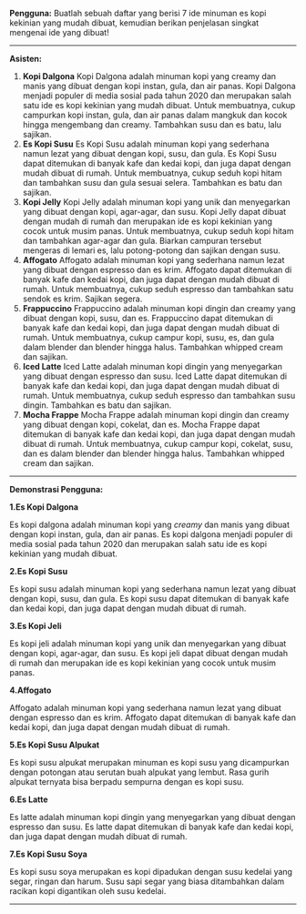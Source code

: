 **Pengguna:** Buatlah sebuah daftar yang berisi 7 ide minuman es kopi kekinian yang mudah dibuat, kemudian berikan penjelasan singkat mengenai ide yang dibuat!

----

**Asisten:** 

1. **Kopi Dalgona**
Kopi Dalgona adalah minuman kopi yang creamy dan manis yang dibuat dengan kopi instan, gula, dan air panas. Kopi Dalgona menjadi populer di media sosial pada tahun 2020 dan merupakan salah satu ide es kopi kekinian yang mudah dibuat. Untuk membuatnya, cukup campurkan kopi instan, gula, dan air panas dalam mangkuk dan kocok hingga mengembang dan creamy. Tambahkan susu dan es batu, lalu sajikan.
2.  **Es Kopi Susu**
Es Kopi Susu adalah minuman kopi yang sederhana namun lezat yang dibuat dengan kopi, susu, dan gula. Es Kopi Susu dapat ditemukan di banyak kafe dan kedai kopi, dan juga dapat dengan mudah dibuat di rumah. Untuk membuatnya, cukup seduh kopi hitam dan tambahkan susu dan gula sesuai selera. Tambahkan es batu dan sajikan.
3.  **Kopi Jelly**
Kopi Jelly adalah minuman kopi yang unik dan menyegarkan yang dibuat dengan kopi, agar-agar, dan susu. Kopi Jelly dapat dibuat dengan mudah di rumah dan merupakan ide es kopi kekinian yang cocok untuk musim panas. Untuk membuatnya, cukup seduh kopi hitam dan tambahkan agar-agar dan gula. Biarkan campuran tersebut mengeras di lemari es, lalu potong-potong dan sajikan dengan susu.
4.  **Affogato**
Affogato adalah minuman kopi yang sederhana namun lezat yang dibuat dengan espresso dan es krim. Affogato dapat ditemukan di banyak kafe dan kedai kopi, dan juga dapat dengan mudah dibuat di rumah. Untuk membuatnya, cukup seduh espresso dan tambahkan satu sendok es krim. Sajikan segera.
5.  **Frappuccino**
Frappuccino adalah minuman kopi dingin dan creamy yang dibuat dengan kopi, susu, dan es. Frappuccino dapat ditemukan di banyak kafe dan kedai kopi, dan juga dapat dengan mudah dibuat di rumah. Untuk membuatnya, cukup campur kopi, susu, es, dan gula dalam blender dan blender hingga halus. Tambahkan whipped cream dan sajikan.
6.  **Iced Latte**
Iced Latte adalah minuman kopi dingin yang menyegarkan yang dibuat dengan espresso dan susu. Iced Latte dapat ditemukan di banyak kafe dan kedai kopi, dan juga dapat dengan mudah dibuat di rumah. Untuk membuatnya, cukup seduh espresso dan tambahkan susu dingin. Tambahkan es batu dan sajikan.
7.  **Mocha Frappe**
Mocha Frappe adalah minuman kopi dingin dan creamy yang dibuat dengan kopi, cokelat, dan es. Mocha Frappe dapat ditemukan di banyak kafe dan kedai kopi, dan juga dapat dengan mudah dibuat di rumah. Untuk membuatnya, cukup campur kopi, cokelat, susu, dan es dalam blender dan blender hingga halus. Tambahkan whipped cream dan sajikan.

----

**Demonstrasi Pengguna:**

**1.Es Kopi Dalgona**
   
Es kopi dalgona adalah minuman kopi yang _creamy_ dan manis yang dibuat dengan kopi instan, gula, dan air panas. Es kopi dalgona menjadi populer di media sosial pada tahun 2020 dan merupakan salah satu ide es kopi kekinian yang mudah dibuat. 


**2.Es Kopi Susu**

Es kopi susu adalah minuman kopi yang sederhana namun lezat yang dibuat dengan kopi, susu, dan gula. Es kopi susu dapat ditemukan di banyak kafe dan kedai kopi, dan juga dapat dengan mudah dibuat di rumah. 


**3.Es Kopi Jeli**

Es kopi jeli adalah minuman kopi yang unik dan menyegarkan yang dibuat dengan kopi, agar-agar, dan susu. Es kopi jeli dapat dibuat dengan mudah di rumah dan merupakan ide es kopi kekinian yang cocok untuk musim panas. 


**4.Affogato**

Affogato adalah minuman kopi yang sederhana namun lezat yang dibuat dengan espresso dan es krim. Affogato dapat ditemukan di banyak kafe dan kedai kopi, dan juga dapat dengan mudah dibuat di rumah.


**5.Es Kopi Susu Alpukat**
 
Es kopi susu alpukat merupakan minuman es kopi susu yang dicampurkan dengan potongan atau serutan buah alpukat yang lembut. Rasa gurih alpukat ternyata bisa berpadu sempurna dengan es kopi susu. 


**6.Es Latte**
  
Es latte adalah minuman kopi dingin yang menyegarkan yang dibuat dengan espresso dan susu. Es latte dapat ditemukan di banyak kafe dan kedai kopi, dan juga dapat dengan mudah dibuat di rumah. 


**7.Es Kopi Susu Soya**

Es kopi susu soya merupakan es kopi dipadukan dengan susu kedelai yang segar, ringan dan harum. Susu sapi segar yang biasa ditambahkan dalam racikan kopi digantikan oleh susu kedelai.

----
